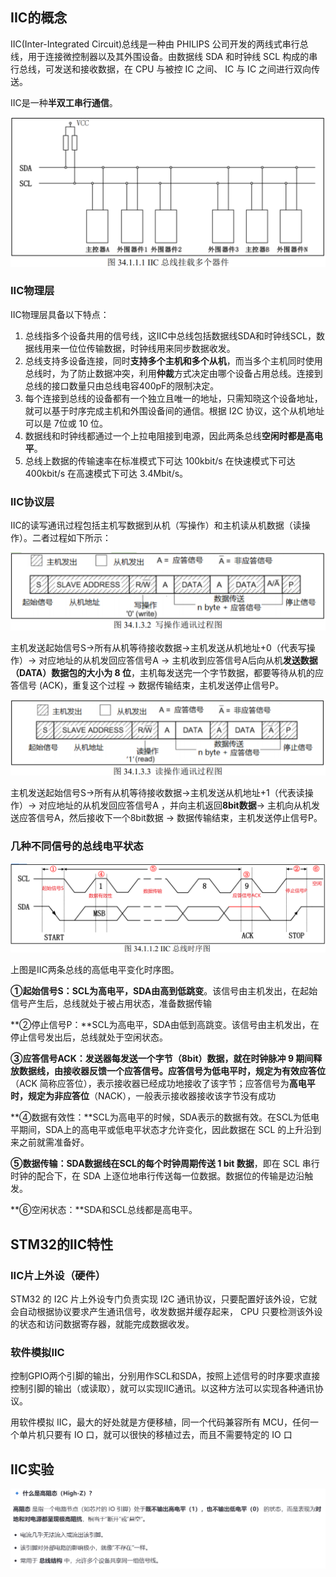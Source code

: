 ## IIC的概念

IIC(Inter-Integrated Circuit)总线是一种由 PHILIPS 公司开发的两线式串行总线，用于连接微控制器以及其外围设备。由数据线 SDA 和时钟线 SCL 构成的串行总线，可发送和接收数据，在 CPU 与被控 IC 之间、 IC 与 IC 之间进行双向传送。  

IIC是一种**半双工串行通信**。

![image-20250824161956899](./assets/image-20250824161956899.png)

### IIC物理层

IIC物理层具备以下特点：

1. 总线指多个设备共用的信号线，这IIC中总线包括数据线SDA和时钟线SCL，数据线用来一位位传输数据，时钟线用来同步数据收发。
2. 总线支持多设备连接，同时**支持多个主机和多个从机**，而当多个主机同时使用总线时，为了防止数据冲突，利用**仲裁**方式决定由哪个设备占用总线。连接到总线的接口数量只由总线电容400pF的限制决定。   
3. 每个连接到总线的设备都有一个独立且唯一的地址，只需知晓这个设备地址，就可以基于时序完成主机和外围设备间的通信。根据 I2C 协议，这个从机地址可以是 7位或 10 位。  
4. 数据线和时钟线都通过一个上拉电阻接到电源，因此两条总线**空闲时都是高电平**。
5. 总线上数据的传输速率在标准模式下可达 100kbit/s 在快速模式下可达 400kbit/s 在高速模式下可达 3.4Mbit/s。  

### IIC协议层

IIC的读写通讯过程包括主机写数据到从机（写操作）和主机读从机数据（读操作）。二者过程如下所示：

![image-20250824204336089](./assets/image-20250824204336089.png)

主机发送起始信号S->所有从机等待接收数据->主机发送从机地址+0（代表写操作）-> 对应地址的从机发回应答信号A -> 主机收到应答信号A后向从机**发送数据（DATA）数据包的大小为 8 位**，主机每发送完一个字节数据，都要等待从机的应答信号 (ACK)，重复这个过程  -> 数据传输结束，主机发送停止信号P。

![image-20250824204355156](./assets/image-20250824204355156.png)

主机发送起始信号S->所有从机等待接收数据->主机发送从机地址+1（代表读操作）-> 对应地址的从机发回应答信号A ，并向主机返回**8bit数据**-> 主机向从机发送应答信号A，然后接收下一个8bit数据 -> 数据传输结束，主机发送停止信号P。

### 几种不同信号的总线电平状态

![image-20250824205845811](./assets/image-20250824205845811.png)

上图是IIC两条总线的高低电平变化时序图。

**①起始信号S：**SCL为高电平，SDA由高到低**跳变**。该信号由主机发出，在起始信号产生后，总线就处于被占用状态，准备数据传输  

**②停止信号P：**SCL为高电平，SDA由低到高跳变。该信号由主机发出，在停止信号发出后，总线就处于空闲状态。  

**③应答信号ACK：**发送器每发送一个字节（8bit）数据，就在时钟脉冲 9 期间释放数据线，由接收器反馈一个应答信号。应答信号为**低电平时，规定为有效应答位**（ACK 简称应答位），表示接收器已经成功地接收了该字节；应答信号为**高电平时，规定为非应答位**（NACK），一般表示接收器接收该字节没有成功  

**④数据有效性：**SCL为高电平的时候，SDA表示的数据有效。在SCL为低电平期间，SDA上的高电平或低电平状态才允许变化，因此数据在 SCL 的上升沿到来之前就需准备好。  

**⑤数据传输：SDA数据线在SCL的每个时钟周期传送 1 bit 数据**，即在 SCL 串行时钟的配合下，在 SDA 上逐位地串行传送每一位数据。数据位的传输是边沿触发。  

**⑥空闲状态：**SDA和SCL总线都是高电平。

## STM32的IIC特性

### IIC片上外设（硬件）

STM32 的 I2C 片上外设专门负责实现 I2C 通讯协议，只要配置好该外设，它就会自动根据协议要求产生通讯信号，收发数据并缓存起来， CPU 只要检测该外设的状态和访问数据寄存器，就能完成数据收发。  

### 软件模拟IIC

控制GPIO两个引脚的输出，分别用作SCL和SDA，按照上述信号的时序要求直接控制引脚的输出（或读取），就可以实现IIC通讯。以这种方法可以实现各种通讯协议。

用软件模拟 IIC，最大的好处就是方便移植，同一个代码兼容所有 MCU，任何一个单片机只要有 IO 口，就可以很快的移植过去，而且不需要特定的 IO 口  



## IIC实验









![image-20250821193916048](./assets/image-20250821193916048.png)